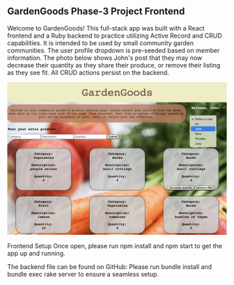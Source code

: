 ## GardenGoods Phase-3 Project Frontend

Welcome to GardenGoods! This full-stack app was built with a React frontend and a Ruby backend to practice utilizing Active Record and CRUD capabilities. It is intended to be used by small community garden communities. The user profile dropdown is pre-seeded based on member information. The photo below shows John's post that they may now decrease their quantity as they share their produce, or remove their listing as they see fit. All CRUD actions persist on the backend.

![](src/GardenGoods-Frontend-Screenshot.png)

Frontend Setup
Once open, please run npm install and npm start to get the app up and running.

The backend file can be found on GitHub:
Please run bundle install and bundle exec rake server to ensure a seamless setup.

